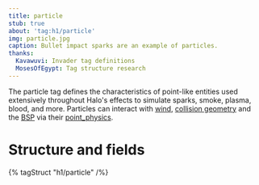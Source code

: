 ```yaml
---
title: particle
stub: true
about: 'tag:h1/particle'
img: particle.jpg
caption: Bullet impact sparks are an example of particles.
thanks:
  Kavawuvi: Invader tag definitions
  MosesOfEgypt: Tag structure research
---
```

The particle tag defines the characteristics of point-like entities used extensively throughout Halo's effects to simulate sparks, smoke, plasma, blood, and more. Particles can interact with [wind](~), [collision geometry](~model_collision_geometry) and the [BSP](~scenario_structure_bsp) via their [point_physics](~).

# Structure and fields

{% tagStruct "h1/particle" /%}
